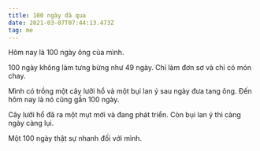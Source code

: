 ```yaml
---
title: 100 ngày đã qua
date: 2021-03-07T07:44:13.473Z
tag: me
---
```

Hôm nay là 100 ngày ông của mình. 

100 ngày không làm tưng bừng như 49 ngày. Chỉ làm đơn sơ và chỉ có món chay.

Mình có trồng một cây lưỡi hổ và một bụi lan ý sau ngày đưa tang ông. Đến hôm nay là nó cũng gần 100 ngày.

Cây lưỡi hổ đã ra một mụt mới và đang phát triển. Còn bụi lan ý thì càng ngày càng lụi.

Một 100 ngày thật sự nhanh đối với mình.